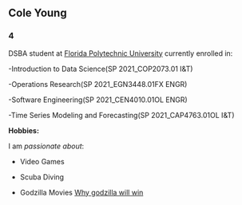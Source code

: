 ## Cole Young

### 4

DSBA student at [Florida Polytechnic University](https://www.floridapoly.edu) currently enrolled in: 

-Introduction to Data Science(SP 2021_COP2073.01 I&T)

-Operations Research(SP 2021_EGN3448.01FX ENGR)

-Software Engineering(SP 2021_CEN4010.01OL ENGR)

-Time Series Modeling and Forecasting(SP 2021_CAP4763.01OL I&T)

**Hobbies:**

I am _passionate about_: 

- Video Games

- Scuba Diving

- Godzilla Movies [Why godzilla will win](https://www.digitalspy.com/movies/a35278596/godzilla-vs-kong-theory-monsterverse/)
